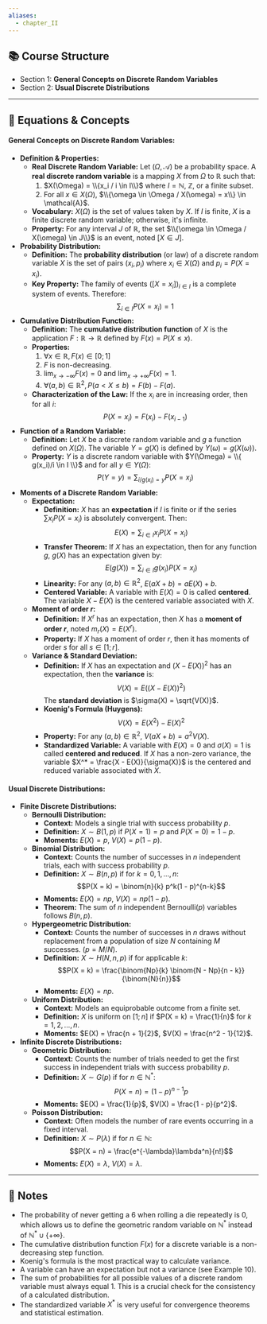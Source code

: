 ```yaml
---
aliases:
  - chapter_II
---
```


## 📚 Course Structure
- Section 1: **General Concepts on Discrete Random Variables**
- Section 2: **Usual Discrete Distributions**

---
## 📐 Equations & Concepts
#### General Concepts on Discrete Random Variables:
- **Definition & Properties:**
	- **Real Discrete Random Variable:** Let $(\Omega, \mathcal{A})$ be a probability space. A **real discrete random variable** is a mapping $X$ from $\Omega$ to $\mathbb{R}$ such that:
	  1. $X(\Omega) = \\{x_i / i \in I\\}$ where $I = \mathbb{N}$, $\mathbb{Z}$, or a finite subset.
	  2. For all $x \in X(\Omega)$, $\\{\omega \in \Omega / X(\omega) = x\\} \in \mathcal{A}$.
	- **Vocabulary:** $X(\Omega)$ is the set of values taken by $X$. If $I$ is finite, $X$ is a finite discrete random variable; otherwise, it's infinite.
	- **Property:** For any interval $J$ of $\mathbb{R}$, the set $\\{\omega \in \Omega / X(\omega) \in J\\}$ is an event, noted $[X \in J]$.
- **Probability Distribution:**
	- **Definition:** The **probability distribution** (or law) of a discrete random variable $X$ is the set of pairs $(x_i, p_i)$ where $x_i \in X(\Omega)$ and $p_i = P(X = x_i)$.
	- **Key Property:** The family of events $([X = x_i])_{i \in I}$ is a complete system of events. Therefore: $$\sum_{i \in I} P(X = x_i) = 1$$
- **Cumulative Distribution Function:**
	- **Definition:** The **cumulative distribution function** of $X$ is the application $F: \mathbb{R} \to \mathbb{R}$ defined by $F(x) = P(X \leq x)$.
	- **Properties:**
	  1. $\forall x \in \mathbb{R}, F(x) \in [0; 1]$
	  2. $F$ is non-decreasing.
	  3. $\lim_{x \to -\infty} F(x) = 0$ and $\lim_{x \to +\infty} F(x) = 1$.
	  4. $\forall (a, b) \in \mathbb{R}^2, P(a < X \leq b) = F(b) - F(a)$.
	- **Characterization of the Law:** If the $x_i$ are in increasing order, then for all $i$: $$P(X = x_i) = F(x_i) - F(x_{i-1})$$
- **Function of a Random Variable:**
	- **Definition:** Let $X$ be a discrete random variable and $g$ a function defined on $X(\Omega)$. The variable $Y = g(X)$ is defined by $Y(\omega) = g(X(\omega))$.
	- **Property:** $Y$ is a discrete random variable with $Y(\Omega) = \\{ g(x_i)/i \in I \\}$ and for all $y \in Y(\Omega)$: $$P(Y = y) = \sum_{i/g(x_i) = y} P(X = x_i)$$
- **Moments of a Discrete Random Variable:**
	- **Expectation:**
		- **Definition:** $X$ has an **expectation** if $I$ is finite or if the series $\sum x_i P(X = x_i)$ is absolutely convergent. Then: $$E(X) = \sum_{i \in I} x_i P(X = x_i)$$
		- **Transfer Theorem:** If $X$ has an expectation, then for any function $g$, $g(X)$ has an expectation given by: $$E(g(X)) = \sum_{i \in I} g(x_i)P(X = x_i)$$
		- **Linearity:** For any $(a, b) \in \mathbb{R}^2$, $E(aX + b) = aE(X) + b$.
		- **Centered Variable:** A variable with $E(X) = 0$ is called **centered**. The variable $X - E(X)$ is the centered variable associated with $X$.
	- **Moment of order $r$:**
		- **Definition:** If $X^r$ has an expectation, then $X$ has a **moment of order $r$**, noted $m_r(X) = E(X^r)$.
		- **Property:** If $X$ has a moment of order $r$, then it has moments of order $s$ for all $s \in [1; r]$.
	- **Variance & Standard Deviation:**
		- **Definition:** If $X$ has an expectation and $(X - E(X))^2$ has an expectation, then the **variance** is: $$V(X) = E\left((X - E(X))^2\right)$$ The **standard deviation** is $\sigma(X) = \sqrt{V(X)}$.
		- **Koenig's Formula (Huygens):** $$V(X) = E(X^2) - E(X)^2$$
		- **Property:** For any $(a, b) \in \mathbb{R}^2$, $V(aX + b) = a^2 V(X)$.
		- **Standardized Variable:** A variable with $E(X) = 0$ and $\sigma(X) = 1$ is called **centered and reduced**. If $X$ has a non-zero variance, the variable $X^* = \frac{X - E(X)}{\sigma(X)}$ is the centered and reduced variable associated with $X$.

#### Usual Discrete Distributions:
- **Finite Discrete Distributions:**
	- **Bernoulli Distribution:**
		- **Context:** Models a single trial with success probability $p$.
		- **Definition:** $X \sim B(1, p)$ if $P(X=1)=p$ and $P(X=0)=1-p$.
		- **Moments:** $E(X) = p$, $V(X) = p(1-p)$.
	- **Binomial Distribution:**
		- **Context:** Counts the number of successes in $n$ independent trials, each with success probability $p$.
		- **Definition:** $X \sim B(n, p)$ if for $k = 0, 1, ..., n$: $$P(X = k) = \binom{n}{k} p^k(1 - p)^{n-k}$$
		- **Moments:** $E(X) = np$, $V(X) = np(1-p)$.
		- **Theorem:** The sum of $n$ independent Bernoulli($p$) variables follows $B(n, p)$.
	- **Hypergeometric Distribution:**
		- **Context:** Counts the number of successes in $n$ draws without replacement from a population of size $N$ containing $M$ successes. ($p = M/N$).
		- **Definition:** $X \sim H(N, n, p)$ if for applicable $k$: $$P(X = k) = \frac{\binom{Np}{k} \binom{N - Np}{n - k}}{\binom{N}{n}}$$
		- **Moments:** $E(X) = np$.
	- **Uniform Distribution:**
		- **Context:** Models an equiprobable outcome from a finite set.
		- **Definition:** $X$ is uniform on $[1;n]$ if $P(X = k) = \frac{1}{n}$ for $k = 1, 2, ..., n$.
		- **Moments:** $E(X) = \frac{n + 1}{2}$, $V(X) = \frac{n^2 - 1}{12}$.
- **Infinite Discrete Distributions:**
	- **Geometric Distribution:**
		- **Context:** Counts the number of trials needed to get the first success in independent trials with success probability $p$.
		- **Definition:** $X \sim G(p)$ if for $n \in \mathbb{N}^*$: $$P(X = n) = (1 - p)^{n-1}p$$
		- **Moments:** $E(X) = \frac{1}{p}$, $V(X) = \frac{1 - p}{p^2}$.
	- **Poisson Distribution:**
		- **Context:** Often models the number of rare events occurring in a fixed interval.
		- **Definition:** $X \sim P(\lambda)$ if for $n \in \mathbb{N}$: $$P(X = n) = \frac{e^{-\lambda}\lambda^n}{n!}$$
		- **Moments:** $E(X) = \lambda$, $V(X) = \lambda$.

---
## 📝 Notes
- The probability of never getting a 6 when rolling a die repeatedly is 0, which allows us to define the geometric random variable on $\mathbb{N}^*$ instead of $\mathbb{N}^* \cup \{+\infty\}$.
- The cumulative distribution function $F(x)$ for a discrete variable is a non-decreasing step function.
- Koenig's formula is the most practical way to calculate variance.
- A variable can have an expectation but not a variance (see Example 10).
- The sum of probabilities for all possible values of a discrete random variable must always equal 1. This is a crucial check for the consistency of a calculated distribution.
- The standardized variable $X^*$ is very useful for convergence theorems and statistical estimation.